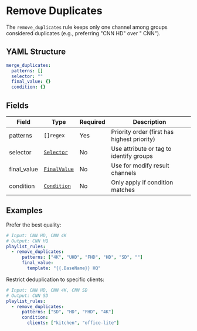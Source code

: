 # Remove Duplicates

The `remove_duplicates` rule keeps only one channel among groups considered duplicates (e.g., preferring "CNN HD" over "
CNN").

## YAML Structure

```yaml
merge_duplicates:
  patterns: []
  selector: ""
  final_value: {}
  condition: {}
```

## Fields

| Field       | Type                              | Required | Description                                 |
|-------------|-----------------------------------|----------|---------------------------------------------|
| patterns    | `[]regex`                         | Yes      | Priority order (first has highest priority) |
| selector    | [`Selector`](../selector.md)      | No       | Use attribute or tag to identify groups     |
| final_value | [`FinalValue`](../final_value.md) | No       | Use for modify result channels              |
| condition   | [`Condition`](../condition.md)    | No       | Only apply if condition matches             |

## Examples

Prefer the best quality:

```yaml
# Input: CNN HD, CNN 4K
# Output: CNN HQ
playlist_rules:
  - remove_duplicates:
      patterns: ["4K", "UHD", "FHD", "HD", "SD", ""]
      final_value:
        template: "{{.BaseName}} HQ"
```

Restrict deduplication to specific clients:

```yaml
# Input: CNN HD, CNN 4K, CNN SD
# Output: CNN SD
playlist_rules:
  - remove_duplicates:
      patterns: ["SD", "HD", "FHD", "4K"]
      condition:
        clients: ["kitchen", "office-lite"]
```
